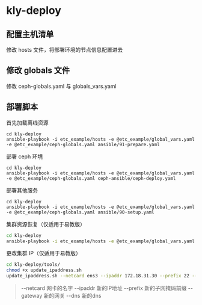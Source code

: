 # kly-deploy


## 配置主机清单
修改 hosts 文件，将部署环境的节点信息配置进去

## 修改 globals 文件
修改 ceph-globals.yaml 与 globals_vars.yaml

## 部署脚本
首先加载离线资源
```
cd kly-deploy
ansible-playbook -i etc_example/hosts -e @etc_example/global_vars.yaml -e @etc_example/ceph-globals.yaml ansible/91-prepare.yaml
```

部署 ceph 环境
```
cd kly-deploy
ansible-playbook -i etc_example/hosts -e @etc_example/global_vars.yaml -e @etc_example/ceph-globals.yaml ceph-ansible/ceph-deploy.yaml
```

部署其他服务
```
cd kly-deploy
ansible-playbook -i etc_example/hosts -e @etc_example/global_vars.yaml -e @etc_example/ceph-globals.yaml ansible/90-setup.yaml
```

集群资源恢复（仅适用于易教版）
```bash
cd kly-deploy
ansible-playbook -i etc_example/hosts -e @etc_example/global_vars.yaml -e @etc_example/ceph-globals.yaml ansible/92-recovery.yaml
```

更改集群 IP（仅适用于易教版）
```bash
cd kly-deploy/tools/
chmod +x update_ipaddress.sh
update_ipaddress.sh --netcard ens3 --ipaddr 172.18.31.30 --prefix 22 --gateway 172.18.31.254
```
>  --netcard 网卡的名字  --ipaddr 新的IP地址  --prefix 新的子网掩码前缀 --gateway 新的网关 --dns 新的dns
